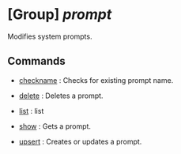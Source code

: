 # [Group] _prompt_

Modifies system prompts.

## Commands

- [checkname](/Commands/prompt/_checkname.md)
: Checks for existing prompt name.

- [delete](/Commands/prompt/_delete.md)
: Deletes a prompt.

- [list](/Commands/prompt/_list.md)
: list

- [show](/Commands/prompt/_show.md)
: Gets a prompt.

- [upsert](/Commands/prompt/_upsert.md)
: Creates or updates a prompt.
